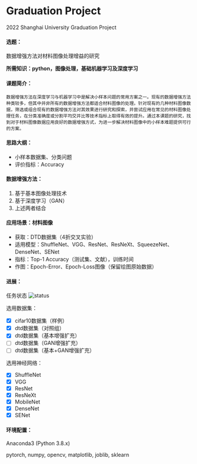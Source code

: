 # Graduation Project
2022 Shanghai University Graduation Project

#### 选题：

数据增强方法对材料图像处理增益的研究

**所需知识：python，图像处理，基础机器学习及深度学习**

#### 课题简介：
	数据增强方法在深度学习与机器学习中是解决小样本问题的常用方案之一。现有的数据增强方法种类较多，但其中并非所有的数据增强方法都适合材料图像的处理。针对现有的几种材料图像数据，筛选或组合现有的数据增强方法对其效果进行研究和探索，并尝试应用在常见的材料图像处理任务，在分类准确度或分割平均交并比等技术指标上取得有效的提升。通过本课题的研究，找到对于材料图像数据应用良好的数据增强方式，为进一步解决材料图像中的小样本难题提供可行的方案。

#### 思路大纲：
- 小样本数据集、分类问题
- 评价指标：Accuracy

#### 数据增强方法：
1. 基于基本图像处理技术
2. 基于深度学习（GAN）
3. 上述两者结合

#### 应用场景：材料图像
- 获取：DTD数据集（4折交叉实验）
- 适用模型：ShuffleNet、VGG、ResNet、ResNeXt、SqueezeNet、DenseNet、SENet
- 指标：Top-1 Accuracy（测试集、文献），训练时间
- 作图：Epoch-Error、Epoch-Loss图像（保留绘图原始数据）

#### 进展：
任务状态 ![status](https://img.shields.io/badge/status-working-orange)

选用数据集：
- [x] cifar10数据集（样例）
- [x] dtd数据集（对照组）
- [x] dtd数据集（基本增强扩充）
- [ ] dtd数据集（GAN增强扩充）
- [ ] dtd数据集（基本+GAN增强扩充）

选用神经网络：
- [x] ShuffleNet
- [x] VGG
- [x] ResNet
- [x] ResNeXt
- [x] MobileNet
- [x] DenseNet
- [x] SENet

#### 环境配置：
Anaconda3 (Python 3.8.x)

pytorch, numpy, opencv, matplotlib, joblib, sklearn